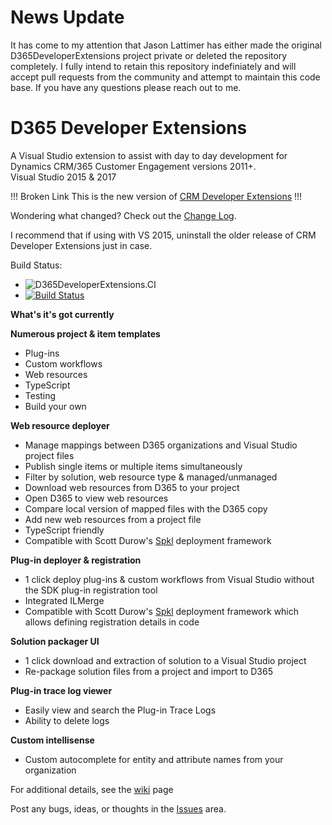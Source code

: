 # News Update
It has come to my attention that Jason Lattimer has either made the original D365DeveloperExtensions project private or deleted the repository completely. I fully intend to retain this repository indefiniately and will accept pull requests from the community and attempt to maintain this code base. If you have any questions please reach out to me.

# D365 Developer Extensions
A Visual Studio extension to assist with day to day development for Dynamics CRM/365 Customer Engagement versions 2011+.  
Visual Studio 2015 & 2017

!!! Broken Link
This is the new version of [CRM Developer Extensions](https://marketplace.visualstudio.com/items?itemName=JLattimer.DynamicsCRMDeveloperExtensions)
!!!

Wondering what changed? Check out the [Change Log](https://github.com/tsharp/D365DeveloperExtensions/wiki/0.-Change-Log).

I recommend that if using with VS 2015, uninstall the older release of CRM Developer Extensions just in case.  

Build Status: 

- ![D365DeveloperExtensions.CI](https://github.com/tsharp/D365DeveloperExtensions/workflows/D365DeveloperExtensions.CI/badge.svg)
- [![Build Status](https://orbitalforge.visualstudio.com/D365DeveloperExtensions/_apis/build/status/tsharp.D365DeveloperExtensions?branchName=master)](https://orbitalforge.visualstudio.com/D365DeveloperExtensions/_build/latest?definitionId=1&branchName=master)

**What's it's got currently**  

**Numerous project & item templates**
- Plug-ins
- Custom workflows
- Web resources
- TypeScript
- Testing
- Build your own

**Web resource deployer**
- Manage mappings between D365 organizations and Visual Studio project files   
- Publish single items or multiple items simultaneously
- Filter by solution, web resource type & managed/unmanaged
- Download web resources from D365 to your project
- Open D365 to view web resources
- Compare local version of mapped files with the D365 copy
- Add new web resources from a project file
- TypeScript friendly
- Compatible with Scott Durow's [Spkl](https://github.com/scottdurow/SparkleXrm/wiki/spkl) deployment framework

**Plug-in deployer & registration**  
- 1 click deploy plug-ins & custom workflows from Visual Studio without the SDK plug-in registration tool
- Integrated ILMerge
- Compatible with Scott Durow's [Spkl](https://github.com/scottdurow/SparkleXrm/wiki/spkl) deployment framework which allows defining registration details in code

**Solution packager UI**
- 1 click download and extraction of solution to a Visual Studio project
- Re-package solution files from a project and import to D365 

**Plug-in trace log viewer**
- Easily view and search the Plug-in Trace Logs
- Ability to delete logs

**Custom intellisense**
- Custom autocomplete for entity and attribute names from your organization

For additional details, see the [wiki](https://github.com/jlattimer/D365DeveloperExtensions/wiki) page

Post any bugs, ideas, or thoughts in the [Issues](https://github.com/jlattimer/D365DeveloperExtensions/issues) area.

